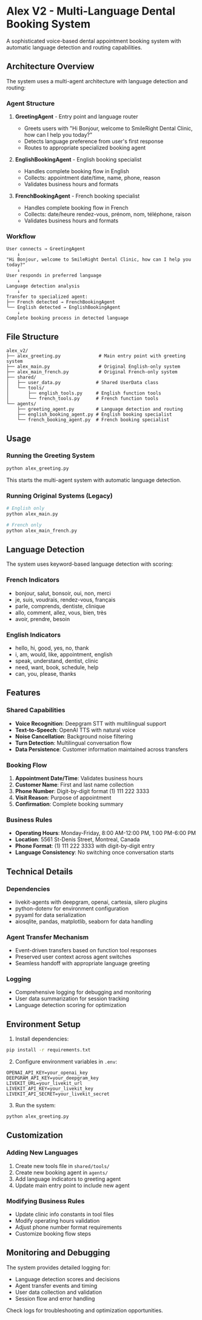 # Alex V2 - Multi-Language Dental Booking System

A sophisticated voice-based dental appointment booking system with automatic language detection and routing capabilities.

## Architecture Overview

The system uses a multi-agent architecture with language detection and routing:

### Agent Structure

1. **GreetingAgent** - Entry point and language router
   - Greets users with "Hi Bonjour, welcome to SmileRight Dental Clinic, how can I help you today?"
   - Detects language preference from user's first response
   - Routes to appropriate specialized booking agent

2. **EnglishBookingAgent** - English booking specialist
   - Handles complete booking flow in English
   - Collects: appointment date/time, name, phone, reason
   - Validates business hours and formats

3. **FrenchBookingAgent** - French booking specialist  
   - Handles complete booking flow in French
   - Collects: date/heure rendez-vous, prénom, nom, téléphone, raison
   - Validates business hours and formats

### Workflow

```
User connects → GreetingAgent
    ↓
"Hi Bonjour, welcome to SmileRight Dental Clinic, how can I help you today?"
    ↓
User responds in preferred language
    ↓
Language detection analysis
    ↓
Transfer to specialized agent:
├── French detected → FrenchBookingAgent
└── English detected → EnglishBookingAgent
    ↓
Complete booking process in detected language
```

## File Structure

```
alex_v2/
├── alex_greeting.py              # Main entry point with greeting system
├── alex_main.py                  # Original English-only system
├── alex_main_french.py           # Original French-only system
├── shared/
│   ├── user_data.py             # Shared UserData class
│   └── tools/
│       ├── english_tools.py     # English function tools
│       └── french_tools.py      # French function tools
└── agents/
    ├── greeting_agent.py        # Language detection and routing
    ├── english_booking_agent.py # English booking specialist
    └── french_booking_agent.py  # French booking specialist
```

## Usage

### Running the Greeting System

```bash
python alex_greeting.py
```

This starts the multi-agent system with automatic language detection.

### Running Original Systems (Legacy)

```bash
# English only
python alex_main.py

# French only  
python alex_main_french.py
```

## Language Detection

The system uses keyword-based language detection with scoring:

### French Indicators
- bonjour, salut, bonsoir, oui, non, merci
- je, suis, voudrais, rendez-vous, français
- parle, comprends, dentiste, clinique
- allo, comment, allez, vous, bien, très
- avoir, prendre, besoin

### English Indicators  
- hello, hi, good, yes, no, thank
- i, am, would, like, appointment, english
- speak, understand, dentist, clinic
- need, want, book, schedule, help
- can, you, please, thanks

## Features

### Shared Capabilities
- **Voice Recognition**: Deepgram STT with multilingual support
- **Text-to-Speech**: OpenAI TTS with natural voice
- **Noise Cancellation**: Background noise filtering
- **Turn Detection**: Multilingual conversation flow
- **Data Persistence**: Customer information maintained across transfers

### Booking Flow
1. **Appointment Date/Time**: Validates business hours
2. **Customer Name**: First and last name collection
3. **Phone Number**: Digit-by-digit format (1) 111 222 3333
4. **Visit Reason**: Purpose of appointment
5. **Confirmation**: Complete booking summary

### Business Rules
- **Operating Hours**: Monday-Friday, 8:00 AM-12:00 PM, 1:00 PM-6:00 PM
- **Location**: 5561 St-Denis Street, Montreal, Canada
- **Phone Format**: (1) 111 222 3333 with digit-by-digit entry
- **Language Consistency**: No switching once conversation starts

## Technical Details

### Dependencies
- livekit-agents with deepgram, openai, cartesia, silero plugins
- python-dotenv for environment configuration
- pyyaml for data serialization
- aiosqlite, pandas, matplotlib, seaborn for data handling

### Agent Transfer Mechanism
- Event-driven transfers based on function tool responses
- Preserved user context across agent switches
- Seamless handoff with appropriate language greeting

### Logging
- Comprehensive logging for debugging and monitoring
- User data summarization for session tracking
- Language detection scoring for optimization

## Environment Setup

1. Install dependencies:
```bash
pip install -r requirements.txt
```

2. Configure environment variables in `.env`:
```
OPENAI_API_KEY=your_openai_key
DEEPGRAM_API_KEY=your_deepgram_key
LIVEKIT_URL=your_livekit_url
LIVEKIT_API_KEY=your_livekit_key
LIVEKIT_API_SECRET=your_livekit_secret
```

3. Run the system:
```bash
python alex_greeting.py
```

## Customization

### Adding New Languages
1. Create new tools file in `shared/tools/`
2. Create new booking agent in `agents/`
3. Add language indicators to greeting agent
4. Update main entry point to include new agent

### Modifying Business Rules
- Update clinic info constants in tool files
- Modify operating hours validation
- Adjust phone number format requirements
- Customize booking flow steps

## Monitoring and Debugging

The system provides detailed logging for:
- Language detection scores and decisions
- Agent transfer events and timing
- User data collection and validation
- Session flow and error handling

Check logs for troubleshooting and optimization opportunities.

